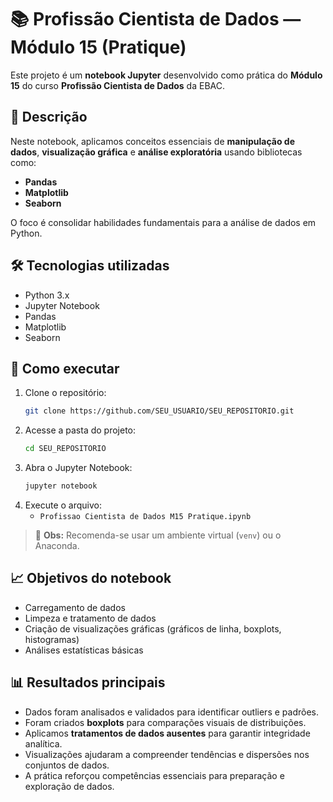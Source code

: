 # 📚 Profissão Cientista de Dados — Módulo 15 (Pratique)

Este projeto é um **notebook Jupyter** desenvolvido como prática do **Módulo 15** do curso **Profissão Cientista de Dados** da EBAC.

## 💑 Descrição
Neste notebook, aplicamos conceitos essenciais de **manipulação de dados**, **visualização gráfica** e **análise exploratória** usando bibliotecas como:
- **Pandas**
- **Matplotlib**
- **Seaborn**

O foco é consolidar habilidades fundamentais para a análise de dados em Python.

## 🛠️ Tecnologias utilizadas
- Python 3.x
- Jupyter Notebook
- Pandas
- Matplotlib
- Seaborn

## 🚀 Como executar
1. Clone o repositório:
   ```bash
   git clone https://github.com/SEU_USUARIO/SEU_REPOSITORIO.git
   ```
2. Acesse a pasta do projeto:
   ```bash
   cd SEU_REPOSITORIO
   ```
3. Abra o Jupyter Notebook:
   ```bash
   jupyter notebook
   ```
4. Execute o arquivo:
   - `Profissao Cientista de Dados M15 Pratique.ipynb`

> 💬 **Obs:** Recomenda-se usar um ambiente virtual (`venv`) ou o Anaconda.

## 📈 Objetivos do notebook
- Carregamento de dados
- Limpeza e tratamento de dados
- Criação de visualizações gráficas (gráficos de linha, boxplots, histogramas)
- Análises estatísticas básicas

## 📊 Resultados principais
- Dados foram analisados e validados para identificar outliers e padrões.
- Foram criados **boxplots** para comparações visuais de distribuições.
- Aplicamos **tratamentos de dados ausentes** para garantir integridade analítica.
- Visualizações ajudaram a compreender tendências e dispersões nos conjuntos de dados.
- A prática reforçou competências essenciais para preparação e exploração de dados.
